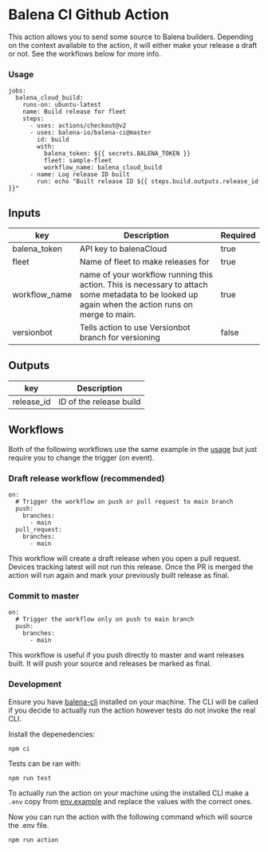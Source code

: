 # Balena CI Github Action

This action allows you to send some source to Balena builders. Depending on the context available to the action, it will either make your release a draft or not. See the workflows below for more info.

### Usage

```
jobs:
  balena_cloud_build:
    runs-on: ubuntu-latest
    name: Build release for fleet
    steps:
      - uses: actions/checkout@v2
      - uses: balena-io/balena-ci@master
        id: build
        with:
          balena_token: ${{ secrets.BALENA_TOKEN }}
          fleet: sample-fleet
          workflow_name: balena_cloud_build
      - name: Log release ID built
        run: echo "Built release ID ${{ steps.build.outputs.release_id }}"
```

## Inputs

| key | Description | Required |
| --- | --- | --- |
| balena_token | API key to balenaCloud | true
| fleet | Name of fleet to make releases for | true
| workflow_name | name of your workflow running this action. This is necessary to attach some metadata to be looked up again when the action runs on merge to main. | true
| versionbot | Tells action to use Versionbot branch for versioning | false

## Outputs

| key | Description |
| --- | --- |
| release_id | ID of the release build

## Workflows

Both of the following workflows use the same example in the [usage](#usage) but just require you to change the trigger (on event).

### Draft release workflow (recommended)

```
on:
  # Trigger the workflow on push or pull request to main branch
  push:
    branches:
      - main
  pull_request:
    branches:
      - main
```

This workflow will create a draft release when you open a pull request. Devices tracking latest will not run this release. Once the PR is merged the action will run again and mark your previously built release as final.

### Commit to master

```
on:
  # Trigger the workflow only on push to main branch
  push:
    branches:
      - main
```

This workflow is useful if you push directly to master and want releases built. It will push your source and releases be marked as final.

### Development

Ensure you have [balena-cli](https://github.com/balena-io/balena-cli/) installed on your machine. The CLI will be called if you decide to actually run the action however tests do not invoke the real CLI.

Install the depenedencies:

```
npm ci
```

Tests can be ran with:

```
npm run test
```

To actually run the action on your machine using the installed CLI make a `.env` copy from [env.example](env.example) and replace the values with the correct ones.

Now you can run the action with the following command which will source the .env file.

```
npm run action
```
